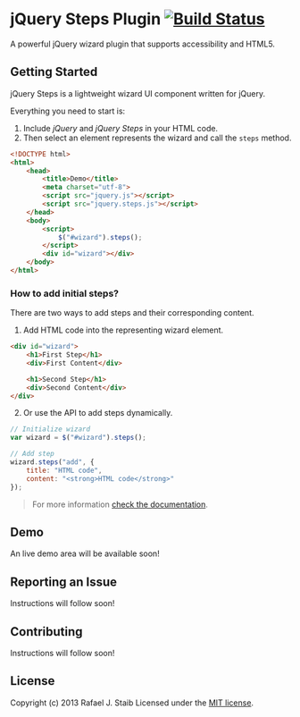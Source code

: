jQuery Steps Plugin [![Build Status](https://secure.travis-ci.org/rstaib/jquery-steps.png)](http://travis-ci.org/rstaib/jquery-steps)
============

A powerful jQuery wizard plugin that supports accessibility and HTML5.

## Getting Started

jQuery Steps is a lightweight wizard UI component written for jQuery.

Everything you need to start is:

1. Include *jQuery* and *jQuery Steps* in your HTML code.
2. Then select an element represents the wizard and call the `steps` method.

```html
<!DOCTYPE html>
<html>
    <head>
        <title>Demo</title>
        <meta charset="utf-8">
        <script src="jquery.js"></script> 
        <script src="jquery.steps.js"></script>
    </head>
    <body>
        <script>
            $("#wizard").steps();
        </script>
        <div id="wizard"></div>
    </body>
</html>
```

### How to add initial steps?

There are two ways to add steps and their corresponding content.

1. Add HTML code into the representing wizard element.

```html
<div id="wizard">
    <h1>First Step</h1>
    <div>First Content</div>

    <h1>Second Step</h1>
    <div>Second Content</div>
</div>
```

2. Or use the API to add steps dynamically.

```javascript
// Initialize wizard
var wizard = $("#wizard").steps();

// Add step
wizard.steps("add", {
    title: "HTML code", 
    content: "<strong>HTML code</strong>"
});
```

> For more information [check the documentation](https://github.com/rstaib/jquery-steps/wiki).

## Demo

An live demo area will be available soon!

## Reporting an Issue

Instructions will follow soon!

## Contributing

Instructions will follow soon!

## License

Copyright (c) 2013 Rafael J. Staib Licensed under the [MIT license](https://github.com/rstaib/jquery-steps/blob/master/LICENSE.txt).